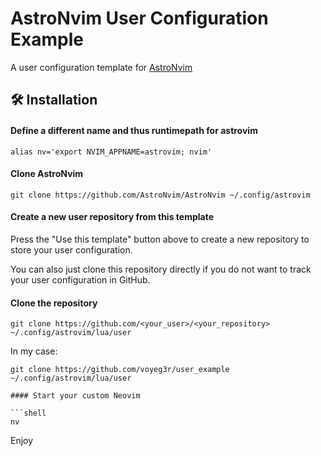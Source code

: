 # AstroNvim User Configuration Example

A user configuration template for [AstroNvim](https://github.com/AstroNvim/AstroNvim)

## 🛠️ Installation

#### Define a different name and thus runtimepath for astrovim

```
alias nv='export NVIM_APPNAME=astrovim; nvim'
```

#### Clone AstroNvim

```shell
git clone https://github.com/AstroNvim/AstroNvim ~/.config/astrovim
```

#### Create a new user repository from this template

Press the "Use this template" button above to create a new repository to store your user configuration.

You can also just clone this repository directly if you do not want to track your user configuration in GitHub.

#### Clone the repository

```shell
git clone https://github.com/<your_user>/<your_repository> ~/.config/astrovim/lua/user
```

In my case:
```
git clone https://github.com/voyeg3r/user_example ~/.config/astrovim/lua/user

#### Start your custom Neovim 

```shell
nv
```
Enjoy

